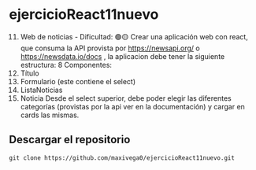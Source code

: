 ﻿# ejercicioReact11nuevo
11. Web de noticias - Dificultad: 🟢🟡
Crear una aplicación web con react, que consuma la API provista por
https://newsapi.org/ o https://newsdata.io/docs , la aplicacion debe tener la
siguiente estructura:
8
Componentes:
1. Título
2. Formulario (este contiene el select)
3. ListaNoticias
4. Noticia
Desde el select superior, debe poder elegir las diferentes categorías (provistas por
la api ver en la documentación) y cargar en cards las mismas.


## Descargar el repositorio
````
git clone https://github.com/maxivega0/ejercicioReact11nuevo.git
````

